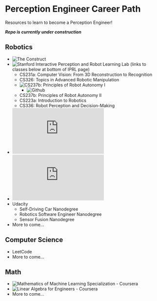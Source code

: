 # Perception Engineer Career Path

Resources to learn to become a Perception Engineer!

***Repo is currently under construction***

## Robotics

* ![The Construct](https://www.theconstructsim.com/)
* ![Stanford Interactive Perception and Robot Learning Lab](http://iprl.stanford.edu/) (links to classes below at bottom of IPRL page)
    * CS231a: Computer Vision: From 3D Reconstruction to Recognition
    * CS326: Topics in Advanced Robotic Manipulation
    * ![CS237b: Principles of Robot Autonomy I](https://stanfordasl.github.io/aa274a/)
        * ![Github](https://github.com/PrinciplesofRobotAutonomy)
    * CS237b: Principles of Robot Autonomy II
    * CS223a: Introduction to Robotics
    * CS336: Robot Perception and Decision-Making 
* ![ETH Zurich - Vision for Mobile Robots](http://rpg.ifi.uzh.ch/teaching.html)
* ![Georgia Tech - Intro to Perception and Robotics](https://dellaert.github.io/20S-3630/schedule.html)
* Udacity
    * Self-Driving Car Nanodegree
    * Robotics Software Engineer Nanodegree
    * Sensor Fusion Nanodegree
* More to come...


## Computer Science

* LeetCode
* More to come...


## Math

* ![Mathematics of Machine Learning Specialization - Coursera](https://www.coursera.org/specializations/mathematics-machine-learning)
* ![Linear Algebra for Engineers - Coursera](https://www.coursera.org/learn/matrix-algebra-engineers)
* More to come...


